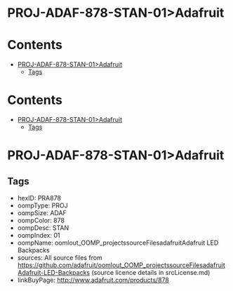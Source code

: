 
PROJ-ADAF-878-STAN-01>Adafruit
==============================

Contents
========

* [PROJ-ADAF-878-STAN-01>Adafruit](#proj-adaf-878-stan-01adafruit)
	* [Tags](#tags)

Contents
========

* [PROJ-ADAF-878-STAN-01>Adafruit](#proj-adaf-878-stan-01adafruit)
	* [Tags](#tags)

# PROJ-ADAF-878-STAN-01>Adafruit

## Tags

- hexID: PRA878
- oompType: PROJ
- oompSize: ADAF
- oompColor: 878
- oompDesc: STAN
- oompIndex: 01
- oompName: oomlout_OOMP_projectssourceFilesadafruitAdafruit LED Backpacks
- sources: All source files from https://github.com/adafruit/oomlout_OOMP_projectssourceFilesadafruitAdafruit-LED-Backpacks (source licence details in srcLicense.md)
- linkBuyPage: http://www.adafruit.com/products/878
